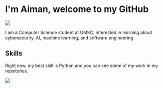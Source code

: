 # I'm Aiman, welcome to my GitHub
<a href="(https://www.linkedin.com/in/aiman-boullaouz-b27989259/)"><img src="https://img.shields.io/badge/-LinkedIn-0072b1?&style=for-the-badge&logo=linkedin&logoColor=white" /></a>

I am a Computer Science student at UMKC, interested in learning about cybersecurity, AI, machine learning, and software engineering. 

## Skills
Right now, my best skill is Python and you can see some of my work in my repsitories.

<a><img src="https://pluspng.com/img-png/python-logo-png-big-image-png-2400.png"/></a>
